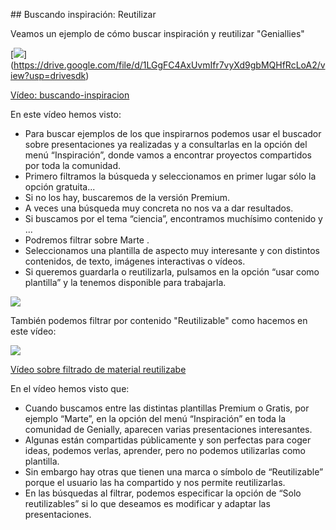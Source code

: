 ## Buscando inspiración: Reutilizar

Veamos un ejemplo de cómo buscar inspiración y reutilizar "Geniallies"

[![](https://raw.githubusercontent.com/javacasm/Iniciacion-Herramientas-Digitales-Aula/main/images/portada-3.3.buscando-inspiracion.png)]
(https://drive.google.com/file/d/1LGgFC4AxUvmIfr7vyXd9gbMQHfRcLoA2/view?usp=drivesdk)

[Vídeo: buscando-inspiracion](https://drive.google.com/file/d/1LGgFC4AxUvmIfr7vyXd9gbMQHfRcLoA2/view?usp=drivesdk)

En este vídeo hemos visto:

* Para buscar ejemplos de los que inspirarnos podemos usar el buscador sobre presentaciones ya realizadas y a consultarlas en la opción del menú “Inspiración”, donde vamos a encontrar proyectos compartidos por toda la comunidad.
* Primero filtramos la búsqueda y seleccionamos en primer lugar sólo la opción gratuita...
* Si no los hay, buscaremos de la versión Premium.
* A veces una búsqueda muy concreta no nos va a dar resultados.
* Si buscamos por el tema “ciencia”, encontramos muchísimo contenido y ...
* Podremos filtrar sobre Marte .
* Seleccionamos una plantilla de aspecto muy interesante y con distintos contenidos, de texto, imágenes interactivas o vídeos. 
* Si queremos guardarla o reutilizarla, pulsamos en la opción “usar como plantilla” y la tenemos disponible para trabajarla.

![](https://raw.githubusercontent.com/javacasm/Iniciacion-Herramientas-Digitales-Aula/main/images/plantillas-genially-marte.png)

También podemos filtrar por contenido "Reutilizable" como hacemos en este vídeo:

[![](https://raw.githubusercontent.com/javacasm/Iniciacion-Herramientas-Digitales-Aula/main/images/portada-3.3.buscar-reutilizable.png)](https://drive.google.com/file/d/1Y7pV9n3LQky-57c1KE1Zq_JZZSaI2gz8/view?usp=drivesdk)

[Vídeo sobre filtrado de material reutilizabe](https://drive.google.com/file/d/1Y7pV9n3LQky-57c1KE1Zq_JZZSaI2gz8/view?usp=drivesdk)

En el vídeo hemos visto que:

* Cuando buscamos entre las distintas plantillas Premium o Gratis, por ejemplo  “Marte”, en la opción del menú “Inspiración” en toda la comunidad de Genially, aparecen varias presentaciones interesantes. 
* Algunas están compartidas públicamente y son perfectas para coger ideas, podemos verlas, aprender, pero no podemos utilizarlas como plantilla. 
* Sin embargo hay otras que tienen una marca o símbolo de “Reutilizable” porque el usuario las ha compartido y nos permite reutilizarlas. 
* En las búsquedas al filtrar, podemos especificar la opción de “Solo reutilizables” si lo que deseamos es modificar y adaptar  las presentaciones.
